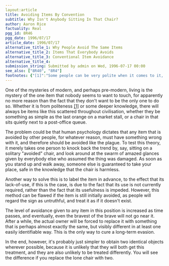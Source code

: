 ```yaml
---
layout:article
title: Avoiding Items By Convention
subtitle: Why Isn't Anybody Sitting In That Chair?
author: Aaron Rice
factuality: Real
pgg_id: 8R46
pgg_date: 1996/07/17
article_date: 1996/07/17
alternative_title_1: Why People Avoid The Same Items
alternative_title_2: Items That Everybody Avoids
alternative_title_3: Conventional Item Avoidance
alternative_title_4: 
submission_string: Submitted by admin on Wed, 1996-07-17 00:00
see_also: ["8R40", "8R4"]
footnotes: {"[1]":"Some people can be very polite when it comes to it, but in situations like queues, there's very often a \"survival of the fittest\" attitude that would put armies to shame."}
---
```

<div>
<p>One of the mysteries of modern, and perhaps pre-modern, living is the mystery of the one item that nobody seems to want to touch, for apparently no more reason than the fact that they don't want to be the only one to do so. Whether it is from politeness <a href="#footnotes.1" class="footnote-link">[1]</a> or some deeper knowledge, there will always be items like this scattered throughout civilisation, whether they be something as simple as the last orange on a market stall, or a chair in that sits quietly next to a post-office queue.</p>
<p>The problem could be that human psychology dictates that any item that is avoided by other people, for whatever reason, must have something wrong with it, and therefore should be avoided like the plague. To test this theory, it merely takes one person to knock back the trend by, say, sitting on a solitary "avoided" chair, and look around at the swarm of amazed glances given by everybody else who assumed the thing was damaged. As soon as you stand up and walk away, someone else is guaranteed to take your place, safe in the knowledge that the chair is harmless.</p>
<p>Another way to solve this is to label the item in advance, to the effect that its lack-of-use, if this is the case, is due to the fact that its use is not currently required, rather than the fact that its usefulness is impeded. However, this method can be flawed if the item is still initially avoided, as people will regard the sign as untruthful, and treat it as if it doesn't exist.</p>
<p>The level of avoidance given to any item in this position is increased as time passes, and eventually, even the bravest of the brave will not go near it. After a while, the actual owner will be forced to replace it with something that is perhaps almost exactly the same, but visibly different in at least one easily identifiable way. This is the only way to cure a long-term evasion.</p>
<p>In the end, however, it's probably just simpler to obtain two identical objects wherever possible, because it is unlikely that they will both get this treatment, and they are also unlikely to be treated differently. You will see the difference if you replace the lone chair with two.</p>
</div>
